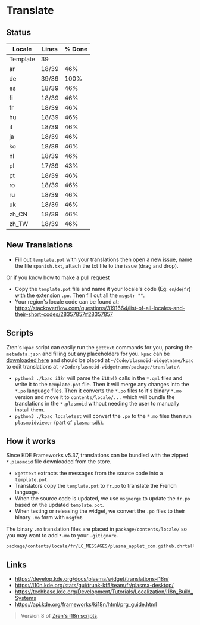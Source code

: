 # Translate

## Status

|  Locale  |  Lines  | % Done|
|----------|---------|-------|
| Template |      39 |       |
| ar       |   18/39 |   46% |
| de       |   39/39 |  100% |
| es       |   18/39 |   46% |
| fi       |   18/39 |   46% |
| fr       |   18/39 |   46% |
| hu       |   18/39 |   46% |
| it       |   18/39 |   46% |
| ja       |   18/39 |   46% |
| ko       |   18/39 |   46% |
| nl       |   18/39 |   46% |
| pl       |   17/39 |   43% |
| pt       |   18/39 |   46% |
| ro       |   18/39 |   46% |
| ru       |   18/39 |   46% |
| uk       |   18/39 |   46% |
| zh_CN    |   18/39 |   46% |
| zh_TW    |   18/39 |   46% |


## New Translations

* Fill out [`template.pot`](template.pot) with your translations then open a [new issue](https://github.com/ChrTall/kppleMenu/issues/new), name the file `spanish.txt`, attach the txt file to the issue (drag and drop).

Or if you know how to make a pull request

* Copy the `template.pot` file and name it your locale's code (Eg: `en`/`de`/`fr`) with the extension `.po`. Then fill out all the `msgstr ""`.
* Your region's locale code can be found at: https://stackoverflow.com/questions/3191664/list-of-all-locales-and-their-short-codes/28357857#28357857

## Scripts

Zren's `kpac` script can easily run the `gettext` commands for you, parsing the `metadata.json` and filling out any placeholders for you. `kpac` can be [downloaded here](https://github.com/Zren/plasma-applet-lib/blob/master/kpac) and should be placed at `~/Code/plasmoid-widgetname/kpac` to edit translations at `~/Code/plasmoid-widgetname/package/translate/`.


* `python3 ./kpac i18n` will parse the `i18n()` calls in the `*.qml` files and write it to the `template.pot` file. Then it will merge any changes into the `*.po` language files. Then it converts the `*.po` files to it's binary `*.mo` version and move it to `contents/locale/...` which will bundle the translations in the `*.plasmoid` without needing the user to manually install them.
* `python3 ./kpac localetest` will convert the `.po` to the `*.mo` files then run `plasmoidviewer` (part of `plasma-sdk`).

## How it works

Since KDE Frameworks v5.37, translations can be bundled with the zipped `*.plasmoid` file downloaded from the store.

* `xgettext` extracts the messages from the source code into a `template.pot`.
* Translators copy the `template.pot` to `fr.po` to translate the French language.
* When the source code is updated, we use `msgmerge` to update the `fr.po` based on the updated `template.pot`.
* When testing or releasing the widget, we convert the `.po` files to their binary `.mo` form with `msgfmt`.

The binary `.mo` translation files are placed in `package/contents/locale/` so you may want to add `*.mo` to your `.gitignore`.

```
package/contents/locale/fr/LC_MESSAGES/plasma_applet_com.github.chrtall.kppleMenu.mo
```

## Links

* https://develop.kde.org/docs/plasma/widget/translations-i18n/
* https://l10n.kde.org/stats/gui/trunk-kf5/team/fr/plasma-desktop/
* https://techbase.kde.org/Development/Tutorials/Localization/i18n_Build_Systems
* https://api.kde.org/frameworks/ki18n/html/prg_guide.html

> Version 8 of [Zren's i18n scripts](https://github.com/Zren/plasma-applet-lib).
